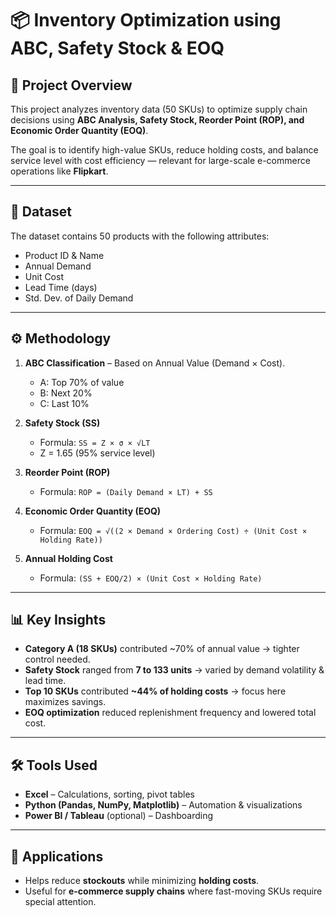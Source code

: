 # 📦 Inventory Optimization using ABC, Safety Stock & EOQ  

## 🔹 Project Overview  
This project analyzes inventory data (50 SKUs) to optimize supply chain decisions using **ABC Analysis, Safety Stock, Reorder Point (ROP), and Economic Order Quantity (EOQ)**.  

The goal is to identify high-value SKUs, reduce holding costs, and balance service level with cost efficiency — relevant for large-scale e-commerce operations like **Flipkart**.  

---

## 📂 Dataset  
The dataset contains 50 products with the following attributes:  

- Product ID & Name  
- Annual Demand  
- Unit Cost  
- Lead Time (days)  
- Std. Dev. of Daily Demand  

---

## ⚙️ Methodology  
1. **ABC Classification** – Based on Annual Value (Demand × Cost).  
   - A: Top 70% of value  
   - B: Next 20%  
   - C: Last 10%  
   
2. **Safety Stock (SS)**  
   - Formula: `SS = Z × σ × √LT`  
   - Z = 1.65 (95% service level)  

3. **Reorder Point (ROP)**  
   - Formula: `ROP = (Daily Demand × LT) + SS`  

4. **Economic Order Quantity (EOQ)**  
   - Formula: `EOQ = √((2 × Demand × Ordering Cost) ÷ (Unit Cost × Holding Rate))`  

5. **Annual Holding Cost**  
   - Formula: `(SS + EOQ/2) × (Unit Cost × Holding Rate)`  

---

## 📊 Key Insights  
- **Category A (18 SKUs)** contributed ~70% of annual value → tighter control needed.  
- **Safety Stock** ranged from **7 to 133 units** → varied by demand volatility & lead time.  
- **Top 10 SKUs** contributed **~44% of holding costs** → focus here maximizes savings.  
- **EOQ optimization** reduced replenishment frequency and lowered total cost.  

---

## 🛠️ Tools Used  
- **Excel** – Calculations, sorting, pivot tables  
- **Python (Pandas, NumPy, Matplotlib)** – Automation & visualizations  
- **Power BI / Tableau** (optional) – Dashboarding  

---

## 📌 Applications  
- Helps reduce **stockouts** while minimizing **holding costs**.  
- Useful for **e-commerce supply chains** where fast-moving SKUs require special attention.  

 

